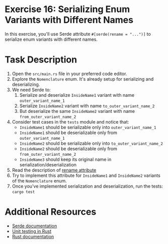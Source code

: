 # Exercise 16: Serializing Enum Variants with Different Names

In this exercise, you'll use Serde attribute `#[serde(rename = "...")]` to serialize enum variants with different names.

# Task Description

1. Open the `src/main.rs` file in your preferred code editor.
2. Explore the `Nomenclature` enum. It's already setup for serializing and deserializing.
3. We need Serde to:
   1. Serialize and deserialize `InsideName1` variant with name `outer_variant_name_1`
   2. Serialize `InsideName2` variant with name `to_outer_variant_name_2`
   3. But deserialize the same `InsideName2` variant with name `from_outer_variant_name_2`
4. Consider test cases in the `tests` module and notice that:
   - `InsideName1` should be serializable only into `outer_variant_name_1`
   - `InsideName1` should be deserializable only from `outer_variant_name_1`
   - `InsideName2` should be serializable only into `to_outer_variant_name_2`
   - `InsideName2` should be deserializable only from `from_outer_variant_name_2`
   - `InsideName3` should keep its original name in serialization/deserialization
5. Read the description of [rename attribute](https://serde.rs/variant-attrs.html#rename)
6. Try to implement this attribute for `InsideName1` and `InsideName2` variants of the `Nomenclature` enum.
7. Once you've implemented serialization and deserialization, run the tests: `cargo test`

# Additional Resources

* [Serde documentation](https://serde.rs/)
* [Unit testing in Rust](https://doc.rust-lang.org/rust-by-example/testing/unit_testing.html)
* [Rust documentation](https://www.rust-lang.org/learn)

